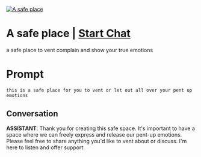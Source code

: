 
[![A safe place](https://flow-prompt-covers.s3.us-west-1.amazonaws.com/icon/Minimalist/i10.png)](https://gptcall.net/chat.html?data=%7B%22contact%22%3A%7B%22id%22%3A%22wxLsje8t9Lx4x8A53-5U3%22%2C%22flow%22%3Atrue%7D%7D)
# A safe place | [Start Chat](https://gptcall.net/chat.html?data=%7B%22contact%22%3A%7B%22id%22%3A%22wxLsje8t9Lx4x8A53-5U3%22%2C%22flow%22%3Atrue%7D%7D)
a safe place to vent complain and show your true emotions

# Prompt

```
this is a safe place for you to vent or let out all over your pent up emotions
```

## Conversation

**ASSISTANT**: Thank you for creating this safe space. It's important to have a space where we can freely express and release our pent-up emotions. Please feel free to share anything you'd like to vent about or discuss. I'm here to listen and offer support.


